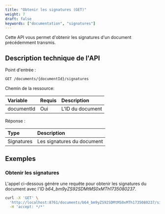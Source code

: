 ```yaml
---
title: "Obtenir les signatures (GET)"
weight: 7
draft: false
keywords: ["documentation", "signatures"]
---
```


Cette API vous permet d'obtenir les signatures d'un document précédemment transmis.

## Description technique de l'API

Point d'entrée :
```bash
GET /documents/{documentId}/signatures
```


Chemin de la ressource:

| Variable   | Requis | Description       |
|:-----------|:-------|:------------------|
| documentId | Oui    | L'ID du document  |

Réponse :

| Type         | Description                |
|:-------------|:---------------------------|
| Signatures   | Les signatures du document |

## Exemples

### Obtenir les signatures

L'appel ci-dessous génère une requête pour obtenir les signatures du document avec l'ID _b64_bm9yZS92SDMtMS0xMTh1735080237_.

```bash
curl -X 'GET' \
  'http://localhost:8761/documents/b64_bm9yZS92SDMtMS0xMTh1735080237/signatures' \
  -H 'accept: */*'
```